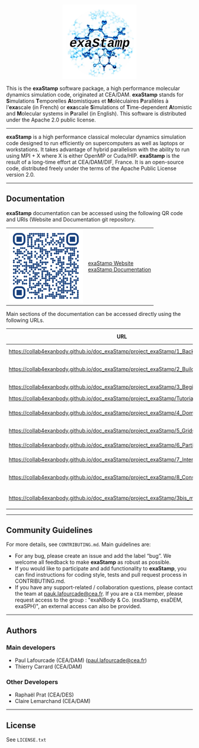 <p align="center">
  <img src="doc/img/exaStamp-logo.png" alt="Example Stamp Logo" width="200"/>
</p>

This is the **exaStamp** software package, a high performance molecular dynamics simulation code, originated at CEA/DAM. **exaStamp** stands for **S**imulations **T**emporelles **A**tomistiques et **M**oléculaires **P**arallèles à l'**exa**scale (in French) or **exa**scale **S**imulations of **T**ime-dependent **A**tomistic and **M**olecular systems in **P**arallel (in English). This software is distributed under the Apache 2.0 public license.

-----------------------------------------------------------------------------------------------------------

**exaStamp** is a high performance classical molecular dynamics simulation code designed to run efficiently on supercomputers as well as laptops or workstations. It takes advantage of hybrid parallelism with the ability to run using MPI + X where X is either OpenMP or Cuda/HIP. **exaStamp** is the result of a long-time effort at CEA/DAM/DIF, France. It is an open-source code, distributed freely under the terms of the Apache Public License version 2.0.

-----------------------------------------------------------------------------------------------------------

## Documentation

**exaStamp** documentation can be accessed using the following QR code and URls (Website and Documentation git repository.

<div align="center">
  <table>
    <tr>
      <td><img src="doc/qr_doc_exastamp.png" width="200"/></td>
      <td><a href="https://collab4exanbody.github.io/doc_exaStamp"> exaStamp Website</a><br><a href="https://github.com/Collab4exaNBody/doc_exaStamp.git"> exaStamp Documentation </a></td>
    </tr>
  </table>
</div>

Main sections of the documentation can be accessed directly using the following URLs.

| URL | Short description |
|-----|-------------|
| https://collab4exanbody.github.io/doc_exaStamp/project_exaStamp/1_Background.html | **exaStamp** background |
| https://collab4exanbody.github.io/doc_exaStamp/project_exaStamp/2_Build_and_Install.html | Build and installation instructions |
| https://collab4exanbody.github.io/doc_exaStamp/project_exaStamp/3_Beginners_guide.html | Beginner's guide |
| https://collab4exanbody.github.io/doc_exaStamp/project_exaStamp/Tutorials.html | Tutorials |
| https://collab4exanbody.github.io/doc_exaStamp/project_exaStamp/4_Domain_Regions.html | Simulation domain and spatial regions |
| https://collab4exanbody.github.io/doc_exaStamp/project_exaStamp/5_Grids.html | Manipulating grids |
| https://collab4exanbody.github.io/doc_exaStamp/project_exaStamp/6_Particles.html | Manipulating particles |
| https://collab4exanbody.github.io/doc_exaStamp/project_exaStamp/7_Interactions.html | Interatomic potentials |
| https://collab4exanbody.github.io/doc_exaStamp/project_exaStamp/8_Constraints.html | Thermodynamic ensembles and constraints |
| https://collab4exanbody.github.io/doc_exaStamp/project_exaStamp/3bis_microStamp.html | microStamp mini MD application |

-----------------------------------------------------------------------------------------------------------

## Community Guidelines

For more details, see `CONTRIBUTING.md`. Main guidelines are:

- For any bug, please create an issue and add the label “bug”. We welcome all feedback to make **exaStamp** as robust as possible.
- If you would like to participate and add functionality to **exaStamp**, you can find instructions for coding style, tests and pull request process in CONTRIBUTING.md.
- If you have any support-related / collaboration questions, please contact the team at pauk.lafourcade@cea.fr. If you are a `CEA` member, please request access to the group : "exaNBody & Co. (exaStamp, exaDEM, exaSPH)", an external access can also be provided.

-----------------------------------------------------------------------------------------------------------

## Authors

### Main developers

- Paul Lafourcade (CEA/DAM) (paul.lafourcade@cea.fr)
- Thierry Carrard (CEA/DAM)

### Other Developers

- Raphaël Prat (CEA/DES)
- Claire Lemarchand (CEA/DAM)

-----------------------------------------------------------------------------------------------------------

## License

See `LICENSE.txt`
